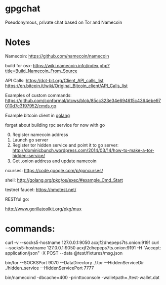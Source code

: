 gpgchat
=======

Pseudonymous, private chat based on Tor and Namecoin


# Notes
Namecoin: https://github.com/namecoin/namecoin

build for osx: https://wiki.namecoin.info/index.php?title=Build_Namecoin_From_Source

API Calls:
https://dot-bit.org/Client_API_calls_list
https://en.bitcoin.it/wiki/Original_Bitcoin_client/API_Calls_list

Examples of custom commands:
https://github.com/conformal/btcws/blob/85cc323e34e694615c4364ebe97010d7c3197952/cmds.go

Example bitcoin client in [golang](https://en.bitcoin.it/wiki/API_reference_%28JSON-RPC%29)


forget about building rpc service for now with go

0.  Register namecoin address
1.  Launch go server
2.  Register tor hidden service and point it to go server: http://dominicbunch.wordpress.com/2014/03/14/how-to-make-a-tor-hidden-service/
3.  Get .onion address and update namecoin

ncurses: https://code.google.com/p/goncurses/

shell: http://golang.org/pkg/os/exec/#example_Cmd_Start

testnet faucet: https://nmctest.net/

RESTful go:

http://www.gorillatoolkit.org/pkg/mux

# commands:

curl -v --socks5-hostname 127.0.0.1:9050 acxjf2dhepeps7ts.onion:9191
curl --socks5-hostname 127.0.0.1:9050 acxjf2dhepeps7ts.onion:9191 -H "Accept: application/json" -X POST --data @test/fixtures/msg.json

bin/tor --SOCKSPort 9070 --DataDirectory ./.tor --HiddenServiceDir ./hidden_service --HiddenServicePort 7777

bin/namecoind -dbcache=400 -printtoconsole -walletpath=./test-wallet.dat

